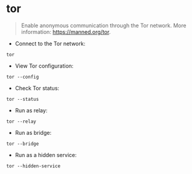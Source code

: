 # tor

> Enable anonymous communication through the Tor network.
> More information: <https://manned.org/tor>.

- Connect to the Tor network:

`tor`

- View Tor configuration:

`tor --config`

- Check Tor status:

`tor --status`

- Run as relay:

`tor --relay`

- Run as bridge:

`tor --bridge`

- Run as a hidden service:

`tor --hidden-service`
